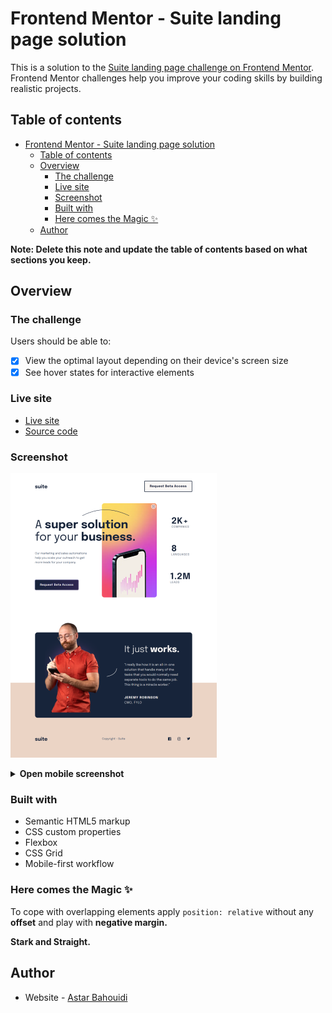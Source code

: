 # Frontend Mentor - Suite landing page solution

This is a solution to the [Suite landing page challenge on Frontend Mentor](https://www.frontendmentor.io/challenges/suite-landing-page-tj_eaU-Ra). Frontend Mentor challenges help you improve your coding skills by building realistic projects.

## Table of contents

- [Frontend Mentor - Suite landing page solution](#frontend-mentor---suite-landing-page-solution)
  - [Table of contents](#table-of-contents)
  - [Overview](#overview)
    - [The challenge](#the-challenge)
    - [Live site](#live-site)
    - [Screenshot](#screenshot)
    - [Built with](#built-with)
    - [Here comes the Magic ✨](#here-comes-the-magic-)
  - [Author](#author)

**Note: Delete this note and update the table of contents based on what sections you keep.**

## Overview

### The challenge

Users should be able to:

- [x] View the optimal layout depending on their device's screen size
- [x] See hover states for interactive elements

### Live site

- [Live site](https://graceful-queijadas-947a95.netlify.app/)
- [Source code](https://github.com/astaba/suite-landing-page)

### Screenshot

[![Desktop Screenshot](./screenshots/suite-landing-page.png)](https://graceful-queijadas-947a95.netlify.app/)

<details>
  <summary><b>Open mobile screenshot</b></summary>
  <img src="screenshots/suite-landing-page-mobile.png" alt="Mobile Screenshot">
</details>

### Built with

- Semantic HTML5 markup
- CSS custom properties
- Flexbox
- CSS Grid
- Mobile-first workflow

### Here comes the Magic ✨

To cope with overlapping elements apply `position: relative` without any **offset** and play with **negative margin.**

**Stark and Straight.**

## Author

- Website - [Astar Bahouidi](https://github.com/Matondo99)
